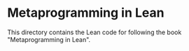 # Metaprogramming in Lean

This directory contains the Lean code 
for following the book "Metaprogramming in Lean".
